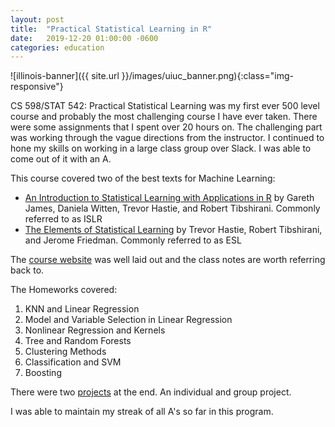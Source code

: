 ```yaml
---
layout: post
title:  "Practical Statistical Learning in R"
date:   2019-12-20 01:00:00 -0600
categories: education
---
```


![illinois-banner]({{ site.url }}/images/uiuc_banner.png){:class="img-responsive"}

CS 598/STAT 542: Practical Statistical Learning was my first ever 500 level course and probably the most challenging course I have ever taken. There were some assignments that I spent over 20 hours on. The challenging part was working through the vague directions from the instructor. I continued to hone my skills on working in a large class group over Slack. I was able to come out of it with an A.

This course covered two of the best texts for Machine Learning:

* [An Introduction to Statistical Learning with Applications in R](https://faculty.marshall.usc.edu/gareth-james/ISL/ISLR%20Seventh%20Printing.pdf) by Gareth James, Daniela Witten, Trevor Hastie, and Robert Tibshirani. Commonly referred to as ISLR
* [The Elements of Statistical Learning](https://web.stanford.edu/~hastie/ElemStatLearn/printings/ESLII_print12.pdf) by Trevor Hastie, Robert Tibshirani, and Jerome Friedman. Commonly referred to as ESL

The [course website](https://teazrq.github.io/stat542/homework.html) was well laid out and the class notes are worth referring back to.

The Homeworks covered:

1. KNN and Linear Regression
1. Model and Variable Selection in Linear Regression
1. Nonlinear Regression and Kernels
1. Tree and Random Forests
1. Clustering Methods
1. Classification and SVM
1. Boosting

There were two [projects](https://teazrq.github.io/stat542/project.html) at the end. An individual and group project.

I was able to maintain my streak of all A's so far in this program.
